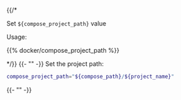 {{/*

Set `${compose_project_path}` value

Usage:

{{% docker/compose_project_path %}}

*/}}
{{- "" -}}
Set the project path:

```bash
compose_project_path="${compose_path}/${project_name}"
```

{{- "" -}}
